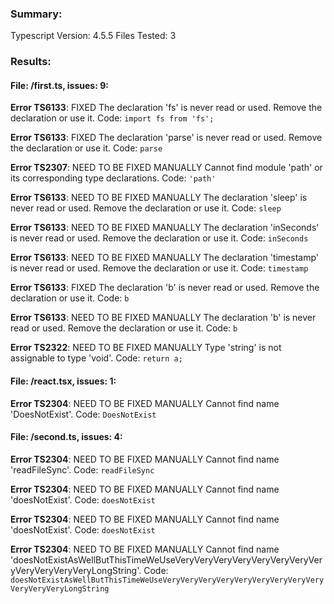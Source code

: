 ### Summary:
Typescript Version: 4.5.5
Files Tested: 3

### Results:

#### File: /first.ts, issues: 9:

**Error TS6133**: FIXED
The declaration 'fs' is never read or used. Remove the declaration or use it.
Code: `import fs from 'fs';`

**Error TS6133**: FIXED
The declaration 'parse' is never read or used. Remove the declaration or use it.
Code: `parse`

**Error TS2307**: NEED TO BE FIXED MANUALLY
Cannot find module 'path' or its corresponding type declarations.
Code: `'path'`

**Error TS6133**: NEED TO BE FIXED MANUALLY
The declaration 'sleep' is never read or used. Remove the declaration or use it.
Code: `sleep`

**Error TS6133**: NEED TO BE FIXED MANUALLY
The declaration 'inSeconds' is never read or used. Remove the declaration or use it.
Code: `inSeconds`

**Error TS6133**: NEED TO BE FIXED MANUALLY
The declaration 'timestamp' is never read or used. Remove the declaration or use it.
Code: `timestamp`

**Error TS6133**: FIXED
The declaration 'b' is never read or used. Remove the declaration or use it.
Code: `b`

**Error TS6133**: NEED TO BE FIXED MANUALLY
The declaration 'b' is never read or used. Remove the declaration or use it.
Code: `b`

**Error TS2322**: NEED TO BE FIXED MANUALLY
Type 'string' is not assignable to type 'void'.
Code: `return a;`

#### File: /react.tsx, issues: 1:

**Error TS2304**: NEED TO BE FIXED MANUALLY
Cannot find name 'DoesNotExist'.
Code: `DoesNotExist`

#### File: /second.ts, issues: 4:

**Error TS2304**: NEED TO BE FIXED MANUALLY
Cannot find name 'readFileSync'.
Code: `readFileSync`

**Error TS2304**: NEED TO BE FIXED MANUALLY
Cannot find name 'doesNotExist'.
Code: `doesNotExist`

**Error TS2304**: NEED TO BE FIXED MANUALLY
Cannot find name 'doesNotExist'.
Code: `doesNotExist`

**Error TS2304**: NEED TO BE FIXED MANUALLY
Cannot find name 'doesNotExistAsWellButThisTimeWeUseVeryVeryVeryVeryVeryVeryVeryVeryVeryVeryVeryVeryLongString'.
Code: `doesNotExistAsWellButThisTimeWeUseVeryVeryVeryVeryVeryVeryVeryVeryVeryVeryVeryVeryLongString`
